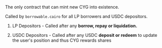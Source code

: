 The only contract that can mint new CYG into existence. 

Called by `borrowable.cairo` for all LP borrowers and USDC depositors.

1. LP Depositors - Called after any **borrow, repay or liquidation.**

2. USDC Depositors - Called after any USDC **deposit or redeem** to update the user's position and thus CYG rewards shares

